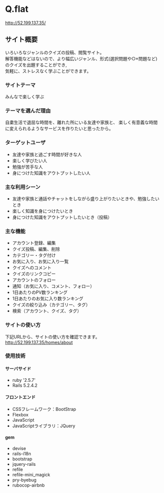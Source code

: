 # Q.flat
http://52.199.137.35/

## サイト概要
いろいろなジャンルのクイズの投稿、閲覧サイト。  
解答機能などはないので、より幅広いジャンル、形式(選択問題や○×問題など)のクイズを出題することができ,  
気軽に、ストレスなく学ぶことができます。

### サイトテーマ
みんなで楽しく学ぶ

### テーマを選んだ理由
自粛生活で退屈な時間を、離れた所にいる友達や家族と、
楽しく有意義な時間に変えられるようなサービスを作りたいと思ったから。

### ターゲットユーザ
* 友達や家族と過ごす時間が好きな人
* 楽しく学びたい人
* 勉強が苦手な人
* 身につけた知識をアウトプットしたい人

### 主な利用シーン
* 友達や家族と通話やチャットをしながら盛り上がりたいときや、勉強したいとき
* 楽しく知識を身につけたいとき
* 身につけた知識をアウトプットしたいとき（投稿）

### 主な機能
* アカウント登録、編集
* クイズ投稿、編集、削除
* カテゴリー・タグ付け
* お気に入り、お気に入り一覧
* クイズへのコメント
* クイズのリンクコピー
* アカウントのフォロー
* 通知（お気に入り、コメント、フォロー）
* 1日あたりのPV数ランキング
* 1日あたりのお気に入り数ランキング
* クイズの絞り込み（カテゴリー、タグ）
* 検索（アカウント、クイズ、タグ）

### サイトの使い方
下記URLから、サイトの使い方を確認できます。  
http://52.199.137.35/homes/about

### 使用技術
#### サーバサイド
* ruby '2.5.7'
* Rails 5.2.4.2

#### フロントエンド
* CSSフレームワーク：BootStrap
* Flexbox
* JavaScript
* JavaScriptライブラリ：JQuery

#### gem
* devise
* rails-i18n
* bootstrap
* jquery-rails
* refile
* refile-mini_magick
* pry-byebug
* rubocop-airbnb
